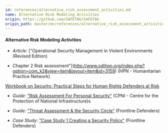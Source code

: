 ```yaml
---
id: references/alternative_risk_assessment_activities.md
name: Alternative Risk Modeling Activities
origin: https://github.com/SAFETAG/SAFETAG
origin_path: master/en/references/alternative_risk_assessment_activities.md
---
```


#### Alternative Risk Modeling Activities

* *Article:* ["Operational Security Management in Violent Environments (Revised Edition)
- Chapter 2 Risk assessment"](http://www.odihpn.org/index.php?option=com_k2&view=item&layout=item&id=3159) (HPN - Humanitarian Practice Network)

[Workbook on Security: Practical Steps for Human Rights Defenders at Risk](http://frontlinedefenders.org/files/workbook_eng.pdf)

  * *Guide:* ["Risk Assessment For Personal Security"](https://www.eisf.eu/wp-content/uploads/2014/09/0601-CPNI-2009-Risk-assessment-for-personnel-security-a-guide.pdf) (CPNI - Centre for the Protection of National Infrastructure)s

  * *Guide:* ["Threat Assessment & the Security Circle"](https://equalit.ie/esecman/chapter1_3.html) (Frontline Defenders)

  * *Case Study:* ["Case Study 1 Creating a Security Policy"](https://equalit.ie/esecman/chapter3_1.html) (Frontline Defenders)


